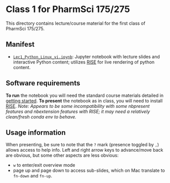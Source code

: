 # Class 1 for PharmSci 175/275

This directory contains lecture/course material for the first class of PharmSci 175/275.

## Manifest
- [`Lec1_Python_Linux_vi.ipynb`](Lec1_Python_Linux_vi.ipynb): Jupyter notebook with lecture slides and interactive Python content; utilizes [RISE](https://damianavila.github.io/RISE/) for live rendering of python content.

## Software requirements
**To run** the notebook you will need the standard course materials detailed in [getting started](../getting-started.md).
**To present** the notebook as in class, you will need to install [RISE](https://damianavila.github.io/RISE/). *Note: Appears to be some incompatibility with some nbpresent features and nbextension features with RISE; it may need a relatively clean/fresh conda env to behave.*

## Usage information

When presenting, be sure to note that the `?` mark (presence toggled by `,`) allows access to help info.
Left and right arrow keys to advance/move back are obvious, but some other aspects are less obvious:
- `w` to enter/exit overview mode
- page up and page down to access sub-slides, which on Mac translate to `fn-down` and `fn-up`.
